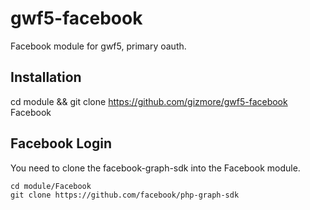 # gwf5-facebook
Facebook module for gwf5, primary oauth.


## Installation

cd module && git clone https://github.com/gizmore/gwf5-facebook Facebook


## Facebook Login
You need to clone the facebook-graph-sdk into the Facebook module.

    cd module/Facebook
    git clone https://github.com/facebook/php-graph-sdk

